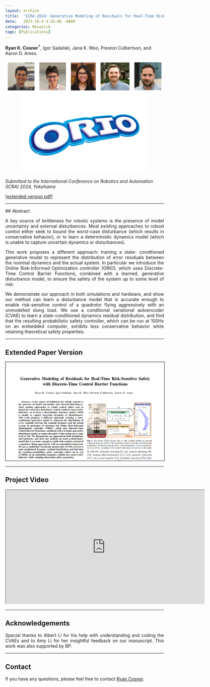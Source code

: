 ```yaml
---
layout: archive
title:  "ICRA 2024: Generative Modeling of Residuals for Real-Time Risk-Sensitive Safety with Discrete-Time Control Barrier Functions"
date:   2023-10-4 4:35:00 -0800
categories: Research
tags: [Publications]
---
```

**Ryan K. Cosner<sup>&#42;</sup>**, Igor Sadalski, Jana K. Woo, Preston Culbertson, and Aaron D. Ames. 

<p align="center">
<img src="/assets/images/icra23_authors_picture.png
" alt="paper headshot"
/>
<img src="/assets/images/orio_logo.png
" alt="orio" width="400"
/>
</p>


*Submitted to the International Conference on Robotics and Automation (ICRA) 2024, Yokohama*

[[extended version pdf]](https://drive.google.com/file/d/1h1i2P1oLIH9gGgi2g6ciR3EFWSTiJb7s/view?usp=sharing)


<hr>
## Abstract

<p align="justify">
  A key source of brittleness for robotic systems is the presence of model uncertainty and external disturbances. Most existing approaches to robust control either seek to bound the worst-case disturbance (which results in conservative behavior), or to learn a deterministic dynamics model (which is unable to capture uncertain dynamics or disturbances). 
</p>

<p align="justify">
This work proposes a different approach: training a state- conditioned generative model to represent the distribution of error residuals between the nominal dynamics and the actual system. In particular we introduce the Online Risk-Informed Optimization controller (ORIO), which uses Discrete-Time Control Barrier Functions, combined with a learned, generative disturbance model, to ensure the safety of the system up to some level of risk. 
</p>

<p align="justify">
We demonstrate our approach in both simulations and hardware, and show our method can learn a disturbance model that is accurate enough to enable risk-sensitive control of a quadrotor flying aggressively with an unmodelled slung load. We use a conditional variational autoencoder (CVAE) to learn a state-conditioned dynamics residual distribution, and find that the resulting probabilistic safety controller, which can be run at 100Hz on an embedded computer, exhibits less conservative behavior while retaining theoretical safety properties.
</p>

<hr> 


## Extended Paper Version

<p align="center">
<a href="https://drive.google.com/file/d/1h1i2P1oLIH9gGgi2g6ciR3EFWSTiJb7s/view?usp=sharing"> 
<img src="/assets/images/icra23_paper_headshot.png
" alt="paper headshot"
style="border:1px solid black"
/>
</a>
</p>

<hr>

## Project Video
<p>
<iframe src="https://drive.google.com/file/d/1cWbQ8rvKEUbG7617Muvp86xPz6d6YM_n/preview" width="630" height="360" allow="autoplay"></iframe>
</p>

<hr>

## Acknowledgements
<p align="justify">
Special thanks to Albert Li for his help with understanding and coding the CVAEs and to Amy Li for her insightful feedback on our manuscript. This work was also supported by BP. 
</p>

<hr>

## Contact 

If you have any questions, please feel free to contact [Ryan Cosner](rkcosner@caltech.edu). 